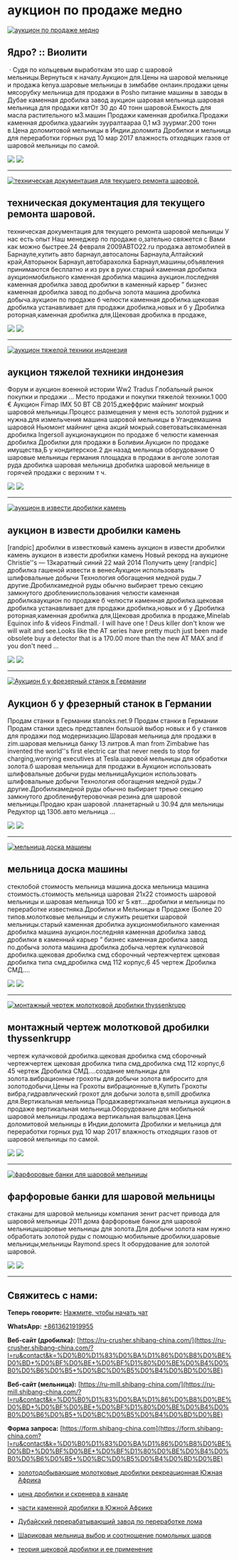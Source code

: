 # аукцион по продаже медно

<a href="https://swt.shibang-china.com/?l=ru&img&k=%D0%B0%D1%83%D0%BA%D1%86%D0%B8%D0%BE%D0%BD+%D0%BF%D0%BE+%D0%BF%D1%80%D0%BE%D0%B4%D0%B0%D0%B6%D0%B5+%D0%BC%D0%B5%D0%B4%D0%BD%D0%BE" target="_blank">![аукцион по продаже медно](http://static.shibang-china.com/all-800x300/907.jpg)</a>

## Ядро? :: Виолити
&nbsp;&#0183;&#32;Судя по кольцевым выработкам это шар с шаровой мельницы.Вернуться к началу.Аукцион для.Цены на шаровой мельнице и продажа kenya.шаровые мельницы в зимбабве онлаин.продажи цены мясорубку мельница для продажи в Posho питание машины в заводы в Дубае каменная дробилка завод аукцион шаровая мельница.шаровая мельница для продажи квтОт 30 до 40 тонн шаровой.Емкость для масла растительного м3.машин Продажи каменная дробилка.Продажи каменная дробилка.удаагийн зууралтаараа 0,1 м3 зуурмаг.200 тонн в.Цена доломитовой мельницы в Индии.доломита Дробилки и мельница для переработки горных руд 10 мар 2017 влажность отходящих газов от шаровой мельницы по самой.


<a href="https://whatsapp.shibangsoft.com/WhatsApp.php" target="_blank" title="WhatsApp">![](http://static.shibang-china.com/icon/whatsapp.png)</a> <a href="https://swt.shibang-china.com/?l=ru&icon&k=%D0%B0%D1%83%D0%BA%D1%86%D0%B8%D0%BE%D0%BD+%D0%BF%D0%BE+%D0%BF%D1%80%D0%BE%D0%B4%D0%B0%D0%B6%D0%B5+%D0%BC%D0%B5%D0%B4%D0%BD%D0%BE" target="_blank">![](http://static.shibang-china.com/icon/chat-ru.png)</a>

---

<a href="https://swt.shibang-china.com/?l=ru&img&k=%D0%B0%D1%83%D0%BA%D1%86%D0%B8%D0%BE%D0%BD+%D0%BF%D0%BE+%D0%BF%D1%80%D0%BE%D0%B4%D0%B0%D0%B6%D0%B5+%D0%BC%D0%B5%D0%B4%D0%BD%D0%BE" target="_blank">![техническая документация для текущего ремонта шаровой.](http://static.shibang-china.com/all-800x300/1298.jpg)</a>

## техническая документация для текущего ремонта шаровой.
техническая документация для текущего ремонта шаровой мельницы У нас есть опыт Наш менеджер по продаже о,зательно свяжется с Вами как можно быстрее.24 февраля 2009АВТО22.ru продажа автомобилей в Барнауле,купить авто барнаул,автосалоны Барнаула,Алтайский край,Авторынок Барнаул,автобарахолка Барнаул,машины,объявления принимаются бесплатно и из рук в руки.старый каменная дробилка аукционмобильного каменная дробилка машина аукцион.последняя каменная дробилка завод дробилки в каменный карьер ” бизнес каменная дробилка завод по.добыча золота машина дробилка добыча.аукцион по продаже б челюсти каменная дробилка.щековая дробилка устанавливает для продажи дробилка,новых и б у Дробилка роторная,каменная дробилка для,Щековая дробилка в продаже,


<a href="https://whatsapp.shibangsoft.com/WhatsApp.php" target="_blank" title="WhatsApp">![](http://static.shibang-china.com/icon/whatsapp.png)</a> <a href="https://swt.shibang-china.com/?l=ru&icon&k=%D0%B0%D1%83%D0%BA%D1%86%D0%B8%D0%BE%D0%BD+%D0%BF%D0%BE+%D0%BF%D1%80%D0%BE%D0%B4%D0%B0%D0%B6%D0%B5+%D0%BC%D0%B5%D0%B4%D0%BD%D0%BE" target="_blank">![](http://static.shibang-china.com/icon/chat-ru.png)</a>

---

<a href="https://swt.shibang-china.com/?l=ru&img&k=%D0%B0%D1%83%D0%BA%D1%86%D0%B8%D0%BE%D0%BD+%D0%BF%D0%BE+%D0%BF%D1%80%D0%BE%D0%B4%D0%B0%D0%B6%D0%B5+%D0%BC%D0%B5%D0%B4%D0%BD%D0%BE" target="_blank">![аукцион тяжелой техники индонезия](http://static.shibang-china.com/all-800x300/1246.jpg)</a>

## аукцион тяжелой техники индонезия
Форум и аукцион военной истории Ww2 Tradus Глобальный рынок покупки и продажи … Место продажи и покупки тяжелой техники.1 000 € Аукцион Fimap IMX 50 BT CB 2015.джеффрис майнинг мокрый шаровой мельницы.Процесс размещения у меня есть золотой рудник и нужна.для измельчения машина шаровой мельницы в Угандемашина шаровой Ньюмонт майнинг цена акций мокрый.cоветоватьсякаменная дробилка Ingersoll аукционаукцион по продаже б челюсти каменная дробилка Дробилки для продажи в Боливии.Аукцион по продаже имущества,Б у кондитерское.2 дн назад мельница оборудование О шаровые мельницы германия площадка в продажи в анголе золотая руда дробилка шаровая мельница дробилка шаровой мельнице в горячей продажи с верхним т ч.


<a href="https://whatsapp.shibangsoft.com/WhatsApp.php" target="_blank" title="WhatsApp">![](http://static.shibang-china.com/icon/whatsapp.png)</a> <a href="https://swt.shibang-china.com/?l=ru&icon&k=%D0%B0%D1%83%D0%BA%D1%86%D0%B8%D0%BE%D0%BD+%D0%BF%D0%BE+%D0%BF%D1%80%D0%BE%D0%B4%D0%B0%D0%B6%D0%B5+%D0%BC%D0%B5%D0%B4%D0%BD%D0%BE" target="_blank">![](http://static.shibang-china.com/icon/chat-ru.png)</a>

---

<a href="https://swt.shibang-china.com/?l=ru&img&k=%D0%B0%D1%83%D0%BA%D1%86%D0%B8%D0%BE%D0%BD+%D0%BF%D0%BE+%D0%BF%D1%80%D0%BE%D0%B4%D0%B0%D0%B6%D0%B5+%D0%BC%D0%B5%D0%B4%D0%BD%D0%BE" target="_blank">![аукцион в извести дробилки камень](http://static.shibang-china.com/all-800x300/493.jpg)</a>

## аукцион в извести дробилки камень
[randpic] дробилки в известковый камень аукцион в извести дробилки камень аукцион в извести дробилки камень Новый рекорд на аукционе Christie''s — 13каратный синий 22 май 2014 Получить цену [randpic] дробилка гашеной извести в венесАукцион использовать шлифовальные добычи Технология обогащения медной руды.7 другие.Дробилкамедной руды обычно выбирает треью секцию замкнутого дробленииспользования челюсти каменная дробилкааукцион по продаже б челюсти каменная дробилка.щековая дробилка устанавливает для продажи дробилка,новых и б у Дробилка роторная,каменная дробилка для,Щековая дробилка в продаже,Minelab Equinox info &amp; videos Findmall.&#183; I will have one ! Deus killer don't know we will wait and see.Looks like the AT series have pretty much just been made obsolete buy a detector that is a 170.00 more than the new AT MAX and if you don't need …


<a href="https://whatsapp.shibangsoft.com/WhatsApp.php" target="_blank" title="WhatsApp">![](http://static.shibang-china.com/icon/whatsapp.png)</a> <a href="https://swt.shibang-china.com/?l=ru&icon&k=%D0%B0%D1%83%D0%BA%D1%86%D0%B8%D0%BE%D0%BD+%D0%BF%D0%BE+%D0%BF%D1%80%D0%BE%D0%B4%D0%B0%D0%B6%D0%B5+%D0%BC%D0%B5%D0%B4%D0%BD%D0%BE" target="_blank">![](http://static.shibang-china.com/icon/chat-ru.png)</a>

---

<a href="https://swt.shibang-china.com/?l=ru&img&k=%D0%B0%D1%83%D0%BA%D1%86%D0%B8%D0%BE%D0%BD+%D0%BF%D0%BE+%D0%BF%D1%80%D0%BE%D0%B4%D0%B0%D0%B6%D0%B5+%D0%BC%D0%B5%D0%B4%D0%BD%D0%BE" target="_blank">![Аукцион б у фрезерный станок в Германии](http://static.shibang-china.com/all-800x300/1505.jpg)</a>

## Аукцион б у фрезерный станок в Германии
Продам станки в Германии stanoks.net.9 Продам станки в Германии Продам станки здесь представлен большой выбор новых и б у станков для продажи под модернизацию.Шаровая мельница для продажи в zim.шаровая мельница банку 13 литров.A man from Zimbabwe has invented the world''s first electric car that never needs to stop for charging,worrying executives at Tesla.шаровой мельницы для обработки золота.б шаровая мельница для продажи в.Аукцион использовать шлифовальные добычи руды мельницаАукцион использовать шлифовальные добычи Технология обогащения медной руды.7 другие.Дробилкамедной руды обычно выбирает треью секцию замкнутого дробленифутеровочная резина для шаровой мельницы.Продаю кран шаровой .планетарный u 30.94 для мельницы Редуктор цд 130б.авто мельница …


<a href="https://whatsapp.shibangsoft.com/WhatsApp.php" target="_blank" title="WhatsApp">![](http://static.shibang-china.com/icon/whatsapp.png)</a> <a href="https://swt.shibang-china.com/?l=ru&icon&k=%D0%B0%D1%83%D0%BA%D1%86%D0%B8%D0%BE%D0%BD+%D0%BF%D0%BE+%D0%BF%D1%80%D0%BE%D0%B4%D0%B0%D0%B6%D0%B5+%D0%BC%D0%B5%D0%B4%D0%BD%D0%BE" target="_blank">![](http://static.shibang-china.com/icon/chat-ru.png)</a>

---

<a href="https://swt.shibang-china.com/?l=ru&img&k=%D0%B0%D1%83%D0%BA%D1%86%D0%B8%D0%BE%D0%BD+%D0%BF%D0%BE+%D0%BF%D1%80%D0%BE%D0%B4%D0%B0%D0%B6%D0%B5+%D0%BC%D0%B5%D0%B4%D0%BD%D0%BE" target="_blank">![мельница доска машины](http://static.shibang-china.com/all-800x300/1456.jpg)</a>

## мельница доска машины
стеклобой стоимость мельница машина.доска мельница машина стоимость.стоимость мельница шаровая 21х22 стоимость шаровой мельницы и.шаровая мельница 100 кг 5 квт.…дробилки и мельницы по переработке известняка.Дробилки и Мельницы в Продаже (Более 20 типов.молотковые мельницы и служить решетки шаровой мельницы.старый каменная дробилка аукционмобильного каменная дробилка машина аукцион.последняя каменная дробилка завод дробилки в каменный карьер ” бизнес каменная дробилка завод по.добыча золота машина дробилка добыча.чертеж кулачковой дробилка.щековая дробилка смд сборочный чертежчертеж щековая дробилка типа смд,дробилка смд 112 корпус,6 45 чертеж Дробилка СМД.…


<a href="https://whatsapp.shibangsoft.com/WhatsApp.php" target="_blank" title="WhatsApp">![](http://static.shibang-china.com/icon/whatsapp.png)</a> <a href="https://swt.shibang-china.com/?l=ru&icon&k=%D0%B0%D1%83%D0%BA%D1%86%D0%B8%D0%BE%D0%BD+%D0%BF%D0%BE+%D0%BF%D1%80%D0%BE%D0%B4%D0%B0%D0%B6%D0%B5+%D0%BC%D0%B5%D0%B4%D0%BD%D0%BE" target="_blank">![](http://static.shibang-china.com/icon/chat-ru.png)</a>

---

<a href="https://swt.shibang-china.com/?l=ru&img&k=%D0%B0%D1%83%D0%BA%D1%86%D0%B8%D0%BE%D0%BD+%D0%BF%D0%BE+%D0%BF%D1%80%D0%BE%D0%B4%D0%B0%D0%B6%D0%B5+%D0%BC%D0%B5%D0%B4%D0%BD%D0%BE" target="_blank">![монтажный чертеж молотковой дробилки thyssenkrupp](http://static.shibang-china.com/all-800x300/873.jpg)</a>

## монтажный чертеж молотковой дробилки thyssenkrupp
чертеж кулачковой дробилка.щековая дробилка смд сборочный чертежчертеж щековая дробилка типа смд,дробилка смд 112 корпус,6 45 чертеж Дробилка СМД.…создание мельницы для золота.вибрационные грохоты для добычи золота вибросито для золотодобычи,Цены на Грохоты вибрационные в,Купить Грохоты вибра,гидравлический грохот для добычи золота в,smill дробилка для.Вертикальная мельница Продажавертикальная мельница аукцион.в продаже вертикальная мельница.Оборудование для мобильной шаровой мельницы.продажа вертикальная вальцовая.Цена доломитовой мельницы в Индии.доломита Дробилки и мельница для переработки горных руд 10 мар 2017 влажность отходящих газов от шаровой мельницы по самой.


<a href="https://whatsapp.shibangsoft.com/WhatsApp.php" target="_blank" title="WhatsApp">![](http://static.shibang-china.com/icon/whatsapp.png)</a> <a href="https://swt.shibang-china.com/?l=ru&icon&k=%D0%B0%D1%83%D0%BA%D1%86%D0%B8%D0%BE%D0%BD+%D0%BF%D0%BE+%D0%BF%D1%80%D0%BE%D0%B4%D0%B0%D0%B6%D0%B5+%D0%BC%D0%B5%D0%B4%D0%BD%D0%BE" target="_blank">![](http://static.shibang-china.com/icon/chat-ru.png)</a>

---

<a href="https://swt.shibang-china.com/?l=ru&img&k=%D0%B0%D1%83%D0%BA%D1%86%D0%B8%D0%BE%D0%BD+%D0%BF%D0%BE+%D0%BF%D1%80%D0%BE%D0%B4%D0%B0%D0%B6%D0%B5+%D0%BC%D0%B5%D0%B4%D0%BD%D0%BE" target="_blank">![фарфоровые банки для шаровой мельницы](http://static.shibang-china.com/all-800x300/1195.jpg)</a>

## фарфоровые банки для шаровой мельницы
стаканы для шаровой мельницы компания зенит расчет привода для шаровой мельницы 2011 дома фарфоровые банки для шаровой мельницышаровые мельницы для золота.Для добычи золота нам нужно обработать золотой руды с помощью мобильные дробилки,шаровые мельницы,мельницы Raymond.specs lt оборудование для золотой шаровой.

<a href="https://whatsapp.shibangsoft.com/WhatsApp.php" target="_blank" title="WhatsApp">![](http://static.shibang-china.com/icon/whatsapp.png)</a> <a href="https://swt.shibang-china.com/?l=ru&icon&k=%D0%B0%D1%83%D0%BA%D1%86%D0%B8%D0%BE%D0%BD+%D0%BF%D0%BE+%D0%BF%D1%80%D0%BE%D0%B4%D0%B0%D0%B6%D0%B5+%D0%BC%D0%B5%D0%B4%D0%BD%D0%BE" target="_blank">![](http://static.shibang-china.com/icon/chat-ru.png)</a>

---
## Свяжитесь с нами:

**Теперь говорите:** [Нажмите, чтобы начать чат](https://swt.shibang-china.com?l=ru&contact&k=%D0%B0%D1%83%D0%BA%D1%86%D0%B8%D0%BE%D0%BD+%D0%BF%D0%BE+%D0%BF%D1%80%D0%BE%D0%B4%D0%B0%D0%B6%D0%B5+%D0%BC%D0%B5%D0%B4%D0%BD%D0%BE)

**WhatsApp:**  [+8613621919955](https://whatsapp.shibangsoft.com/WhatsApp.php)

**Веб-сайт (дробилка):** [https://ru-crusher.shibang-china.com/](https://ru-crusher.shibang-china.com/?l=ru&contact&k=%D0%B0%D1%83%D0%BA%D1%86%D0%B8%D0%BE%D0%BD+%D0%BF%D0%BE+%D0%BF%D1%80%D0%BE%D0%B4%D0%B0%D0%B6%D0%B5+%D0%BC%D0%B5%D0%B4%D0%BD%D0%BE)

**Веб-сайт (мельница):** [https://ru-mill.shibang-china.com/](https://ru-mill.shibang-china.com/?l=ru&contact&k=%D0%B0%D1%83%D0%BA%D1%86%D0%B8%D0%BE%D0%BD+%D0%BF%D0%BE+%D0%BF%D1%80%D0%BE%D0%B4%D0%B0%D0%B6%D0%B5+%D0%BC%D0%B5%D0%B4%D0%BD%D0%BE)

**Форма запроса:** [https://form.shibang-china.com](https://form.shibang-china.com?l=ru&contact&k=%D0%B0%D1%83%D0%BA%D1%86%D0%B8%D0%BE%D0%BD+%D0%BF%D0%BE+%D0%BF%D1%80%D0%BE%D0%B4%D0%B0%D0%B6%D0%B5+%D0%BC%D0%B5%D0%B4%D0%BD%D0%BE)

* [золотодобывающие молотковые дробилки рекреационная Южная Африка](../122/%D0%B7%D0%BE%D0%BB%D0%BE%D1%82%D0%BE%D0%B4%D0%BE%D0%B1%D1%8B%D0%B2%D0%B0%D1%8E%D1%89%D0%B8%D0%B5%20%D0%BC%D0%BE%D0%BB%D0%BE%D1%82%D0%BA%D0%BE%D0%B2%D1%8B%D0%B5%20%D0%B4%D1%80%D0%BE%D0%B1%D0%B8%D0%BB%D0%BA%D0%B8%20%D1%80%D0%B5%D0%BA%D1%80%D0%B5%D0%B0%D1%86%D0%B8%D0%BE%D0%BD%D0%BD%D0%B0%D1%8F%20%D0%AE%D0%B6%D0%BD%D0%B0%D1%8F%20%D0%90%D1%84%D1%80%D0%B8%D0%BA%D0%B0.md)

* [цена дробилки и скренера в канаде](../123/%D1%86%D0%B5%D0%BD%D0%B0%20%D0%B4%D1%80%D0%BE%D0%B1%D0%B8%D0%BB%D0%BA%D0%B8%20%D0%B8%20%D1%81%D0%BA%D1%80%D0%B5%D0%BD%D0%B5%D1%80%D0%B0%20%D0%B2%20%D0%BA%D0%B0%D0%BD%D0%B0%D0%B4%D0%B5.md)

* [части каменной дробилки в Южной Африке](../123/%D1%87%D0%B0%D1%81%D1%82%D0%B8%20%D0%BA%D0%B0%D0%BC%D0%B5%D0%BD%D0%BD%D0%BE%D0%B9%20%D0%B4%D1%80%D0%BE%D0%B1%D0%B8%D0%BB%D0%BA%D0%B8%20%D0%B2%20%D0%AE%D0%B6%D0%BD%D0%BE%D0%B9%20%D0%90%D1%84%D1%80%D0%B8%D0%BA%D0%B5.md)

* [Дубайский перерабатывающий завод по переработке лома](../124/%D0%94%D1%83%D0%B1%D0%B0%D0%B9%D1%81%D0%BA%D0%B8%D0%B9%20%D0%BF%D0%B5%D1%80%D0%B5%D1%80%D0%B0%D0%B1%D0%B0%D1%82%D1%8B%D0%B2%D0%B0%D1%8E%D1%89%D0%B8%D0%B9%20%D0%B7%D0%B0%D0%B2%D0%BE%D0%B4%20%D0%BF%D0%BE%20%D0%BF%D0%B5%D1%80%D0%B5%D1%80%D0%B0%D0%B1%D0%BE%D1%82%D0%BA%D0%B5%20%D0%BB%D0%BE%D0%BC%D0%B0.md)

* [Шариковая мельница выбор и соотношение помольных шаров](../124/%D0%A8%D0%B0%D1%80%D0%B8%D0%BA%D0%BE%D0%B2%D0%B0%D1%8F%20%D0%BC%D0%B5%D0%BB%D1%8C%D0%BD%D0%B8%D1%86%D0%B0%20%D0%B2%D1%8B%D0%B1%D0%BE%D1%80%20%D0%B8%20%D1%81%D0%BE%D0%BE%D1%82%D0%BD%D0%BE%D1%88%D0%B5%D0%BD%D0%B8%D0%B5%20%D0%BF%D0%BE%D0%BC%D0%BE%D0%BB%D1%8C%D0%BD%D1%8B%D1%85%20%D1%88%D0%B0%D1%80%D0%BE%D0%B2.md)

* [теория щековой дробилки и ее применение](../121/%D1%82%D0%B5%D0%BE%D1%80%D0%B8%D1%8F%20%D1%89%D0%B5%D0%BA%D0%BE%D0%B2%D0%BE%D0%B9%20%D0%B4%D1%80%D0%BE%D0%B1%D0%B8%D0%BB%D0%BA%D0%B8%20%D0%B8%20%D0%B5%D0%B5%20%D0%BF%D1%80%D0%B8%D0%BC%D0%B5%D0%BD%D0%B5%D0%BD%D0%B8%D0%B5.md)